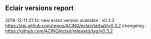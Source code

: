 ## Eclair versions report

2019-12-11 21:13: new eclair version available : v0.3.2 https://api.github.com/repos/ACINQ/eclair/tarball/v0.3.2 changelog : https://github.com/ACINQ/eclair/releases/tag/v0.3.2

